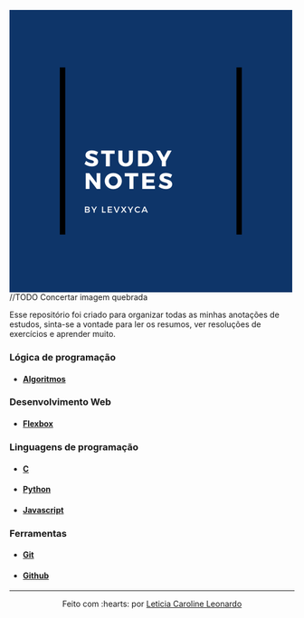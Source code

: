 <img src="logo-sn.png" align="center"> //TODO Concertar imagem quebrada

Esse repositório foi criado para organizar todas as minhas anotações de estudos, sinta-se a vontade para ler os resumos, ver resoluções de exercícios e aprender muito.

### Lógica de programação

- #### [Algoritmos]()

### Desenvolvimento Web

- #### [Flexbox]()

### Linguagens de programação

- #### [C]()
- #### [Python]()
- #### [Javascript]()

### Ferramentas

- #### [Git]()
- #### [Github]()


-------------------------------------------------------
<p align="center">
Feito com :hearts: por
<a href="https://github.com/levxyca">Leticia Caroline Leonardo</a>
<p>